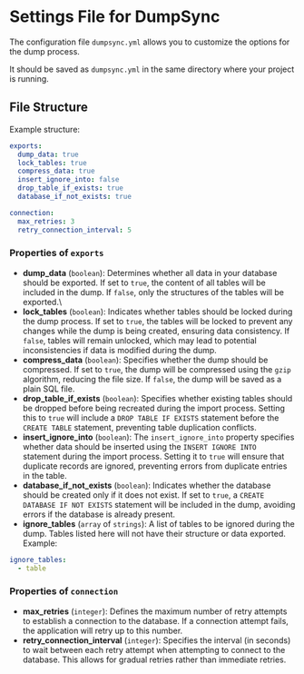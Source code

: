 # Settings File for DumpSync

The configuration file `dumpsync.yml` allows you to customize the options for the dump process.

It should be saved as `dumpsync.yml` in the same directory where your project is running.

## File Structure

Example structure:

```yaml
exports:
  dump_data: true
  lock_tables: true
  compress_data: true
  insert_ignore_into: false
  drop_table_if_exists: true
  database_if_not_exists: true

connection:
  max_retries: 3
  retry_connection_interval: 5
```

### Properties of `exports`

- **dump_data** (`boolean`): Determines whether all data in your database should be exported. If set to `true`, the content of all tables will be included in the dump. If `false`, only the structures of the tables will be exported.\
- **lock_tables** (`boolean`): Indicates whether tables should be locked during the dump process. If set to `true`, the tables will be locked to prevent any changes while the dump is being created, ensuring data consistency. If `false`, tables will remain unlocked, which may lead to potential inconsistencies if data is modified during the dump.
- **compress_data** (`boolean`): Specifies whether the dump should be compressed. If set to `true`, the dump will be compressed using the `gzip` algorithm, reducing the file size. If `false`, the dump will be saved as a plain SQL file.
- **drop_table_if_exists** (`boolean`): Specifies whether existing tables should be dropped before being recreated during the import process. Setting this to `true` will include a `DROP TABLE IF EXISTS` statement before the `CREATE TABLE` statement, preventing table duplication conflicts.
- **insert_ignore_into** (`boolean`): The `insert_ignore_into` property specifies whether data should be inserted using the `INSERT IGNORE INTO` statement during the import process. Setting it to `true` will ensure that duplicate records are ignored, preventing errors from duplicate entries in the table.
- **database_if_not_exists** (`boolean`): Indicates whether the database should be created only if it does not exist. If set to `true`, a `CREATE DATABASE IF NOT EXISTS` statement will be included in the dump, avoiding errors if the database is already present.
- **ignore_tables** (`array` of `strings`): A list of tables to be ignored during the dump. Tables listed here will not have their structure or data exported. Example:

```yaml
ignore_tables:
  - table
```

### Properties of `connection`

- **max_retries** (`integer`): Defines the maximum number of retry attempts to establish a connection to the database. If a connection attempt fails, the application will retry up to this number.
- **retry_connection_interval** (`integer`): Specifies the interval (in seconds) to wait between each retry attempt when attempting to connect to the database. This allows for gradual retries rather than immediate retries.
